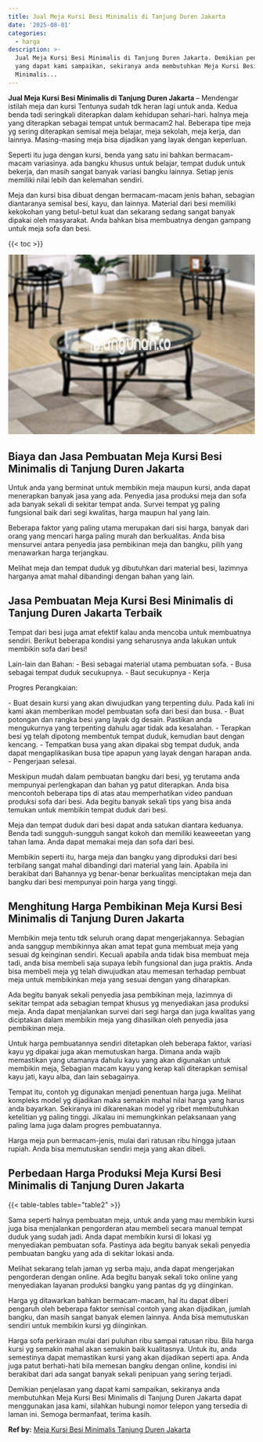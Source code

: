```yaml
---
title: Jual Meja Kursi Besi Minimalis di Tanjung Duren Jakarta
date: '2025-08-01'
categories:
  - harga
description: >-
  Jual Meja Kursi Besi Minimalis di Tanjung Duren Jakarta. Demikian penjelasan
  yang dapat kami sampaikan, sekiranya anda membutuhkan Meja Kursi Besi
  Minimalis...
---
```


**Jual Meja Kursi Besi Minimalis di Tanjung Duren Jakarta** – Mendengar istilah meja dan kursi Tentunya sudah tdk heran lagi untuk anda. Kedua benda tadi seringkali diterapkan dalam kehidupan sehari-hari. halnya meja yang diterapkan sebagai tempat untuk bermacam2 hal. Beberapa tipe meja yg sering diterapkan semisal meja belajar, meja sekolah, meja kerja, dan lainnya. Masing-masing meja bisa dijadikan yang layak dengan keperluan.

Seperti itu juga dengan kursi, benda yang satu ini bahkan bermacam-macam variasinya. ada bangku khusus untuk belajar, tempat duduk untuk bekerja, dan masih sangat banyak variasi bangku lainnya. Setiap jenis memiliki nilai lebih dan kelemahan sendiri.

Meja dan kursi bisa dibuat dengan bermacam-macam jenis bahan, sebagian diantaranya semisal besi, kayu, dan lainnya. Material dari besi memiliki kekokohan yang betul-betul kuat dan sekarang sedang sangat banyak dipakai oleh masyarakat. Anda bahkan bisa membuatnya dengan gampang untuk meja sofa dan besi.

{{< toc >}}

![Jual Meja Kursi Besi Minimalis di Tanjung Duren Jakarta](/images/jual-meja-besi-murah18.png)

## Biaya dan Jasa Pembuatan Meja Kursi Besi Minimalis di Tanjung Duren Jakarta

Untuk anda yang berminat untuk membikin meja maupun kursi, anda dapat menerapkan banyak jasa yang ada. Penyedia jasa produksi meja dan sofa ada banyak sekali di sekitar tempat anda. Survei tempat yg paling fungsional baik dari segi kwalitas, harga maupun hal yang lain.

Beberapa faktor yang paling utama merupakan dari sisi harga, banyak dari orang yang mencari harga paling murah dan berkualitas. Anda bisa mensurvei antara penyedia jasa pembikinan meja dan bangku, pilih yang menawarkan harga terjangkau.

Melihat meja dan tempat duduk yg dibutuhkan dari material besi, lazimnya harganya amat mahal dibandingi dengan bahan yang lain.

## Jasa Pembuatan Meja Kursi Besi Minimalis di Tanjung Duren Jakarta Terbaik

Tempat dari besi juga amat efektif kalau anda mencoba untuk membuatnya sendiri. Berikut beberapa kondisi yang seharusnya anda lakukan untuk membikin sofa dari besi!

Lain-lain dan Bahan: - Besi sebagai material utama pembuatan sofa. - Busa sebagai tempat duduk secukupnya. - Baut secukupnya - Kerja

Progres Perangkaian:

\- Buat desain kursi yang akan diwujudkan yang terpenting dulu. Pada kali ini kami akan memberikan model pembuatan sofa dari besi dan busa. - Buat potongan dan rangka besi yang layak dg desain. Pastikan anda mengukurnya yang terpenting dahulu agar tidak ada kesalahan. - Terapkan besi yg telah dipotong membentuk tempat duduk, kemudian baut dengan kencang. - Tempatkan busa yang akan dipakai sbg tempat duduk, anda dapat mengaplikasikan busa tipe apapun yang layak dengan harapan anda. - Pengerjaan selesai.

Meskipun mudah dalam pembuatan bangku dari besi, yg terutama anda mempunyai perlengkapan dan bahan yg patut diterapkan. Anda bisa mencontoh beberapa tips di atas atau memperhatikan video panduan produksi sofa dari besi. Ada begitu banyak sekali tips yang bisa anda temukan untuk membikin tempat duduk dari besi.

Meja dan tempat duduk dari besi dapat anda satukan diantara keduanya. Benda tadi sungguh-sungguh sangat kokoh dan memiliki keaweeetan yang tahan lama. Anda dapat memakai meja dan sofa dari besi.

Membikin seperti itu, harga meja dan bangku yang diproduksi dari besi terbilang sangat mahal dibandingi dari material yang lain. Apabila ini berakibat dari Bahannya yg benar-benar berkualitas menciptakan meja dan bangku dari besi mempunyai poin harga yang tinggi.

## Menghitung Harga Pembikinan Meja Kursi Besi Minimalis di Tanjung Duren Jakarta

Membikin meja tentu tdk seluruh orang dapat mengerjakannya. Sebagian anda sanggup membikinnya akan amat tepat guna membuat meja yang sesuai dg keinginan sendiri. Kecuali apabila anda tidak bisa membuat meja tadi, anda bisa membeli saja supaya lebih fungsional dan juga praktis. Anda bisa membeli meja yg telah diwujudkan atau memesan terhadap pembuat meja untuk membikinkan meja yang sesuai dengan yang diharapkan.

Ada begitu banyak sekali penyedia jasa pembikinan meja, lazimnya di sekitar tempat ada sebagian tempat khusus yg menyediakan jasa produksi meja. Anda dapat menjalankan survei dari segi harga dan juga kwalitas yang diciptakan dalam membikin meja yang dihasilkan oleh penyedia jasa pembikinan meja.

Untuk harga pembuatannya sendiri ditetapkan oleh beberapa faktor, variasi kayu yg dipakai juga akan memutuskan harga. Dimana anda wajib memastikan yang utamanya dahulu kayu yang akan digunakan untuk membikin meja, Sebagian macam kayu yang kerap kali diterapkan semisal kayu jati, kayu alba, dan lain sebagainya.

Tempat itu, contoh yg digunakan menjadi penentuan harga juga. Melihat kompleks model yg dijadikan maka semakin mahal nilai harga yang harus anda bayarkan. Sekiranya ini dikarenakan model yg ribet membutuhkan ketelitian yg paling tinggi. Jikalau ini memungkinkan pelaksanaan yang paling lama juga dalam progres pembuatannya.

Harga meja pun bermacam-jenis, mulai dari ratusan ribu hingga jutaan rupiah. Anda bisa memutuskan sendiri meja yang akan dibeli.

## Perbedaan Harga Produksi Meja Kursi Besi Minimalis di Tanjung Duren Jakarta

{{< table-tables table="table2" >}}

Sama seperti halnya pembuatan meja, untuk anda yang mau membikin kursi juga bisa menjalankan pengorderan atau membeli secara manual tempat duduk yang sudah jadi. Anda dapat membikin kursi di lokasi yg menyediakan pembuatan sofa. Pastinya ada begitu banyak sekali penyedia pembuatan bangku yang ada di sekitar lokasi anda.

Melihat sekarang telah jaman yg serba maju, anda dapat mengerjakan pengorderan dengan online. Ada begitu banyak sekali toko online yang menyediakan layanan produksi bangku yang pantas dg yg diinginkan.

Harga yg ditawarkan bahkan bermacam-macam, hal itu dapat diberi pengaruh oleh beberapa faktor semisal contoh yang akan dijadikan, jumlah bangku, dan masih sangat banyak elemen lainnya. Anda bisa memutuskan sendiri untuk membikin kursi yg diinginkan.

Harga sofa perkiraan mulai dari puluhan ribu sampai ratusan ribu. Bila harga kursi yg semakin mahal akan semakin baik kualitasnya. Untuk itu, anda semestinya dapat memastikan kursi yang akan dijadikan seperti apa. Anda juga patut berhati-hati bila memesan bangku dengan online, kondisi ini berakibat dari ada sangat banyak sekali penipuan yang sering terjadi.

Demikian penjelasan yang dapat kami sampaikan, sekiranya anda membutuhkan Meja Kursi Besi Minimalis di Tanjung Duren Jakarta dapat menggunakan jasa kami, silahkan hubungi nomor telepon yang tersedia di laman ini. Semoga bermanfaat, terima kasih.

**Ref by:** [Meja Kursi Besi Minimalis Tanjung Duren Jakarta](https://id.wikipedia.org/wiki/Meja)
